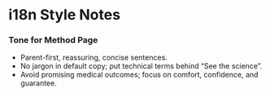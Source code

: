 # i18n Style Notes

### Tone for Method Page
- Parent-first, reassuring, concise sentences.
- No jargon in default copy; put technical terms behind “See the science”.
- Avoid promising medical outcomes; focus on comfort, confidence, and guarantee.
